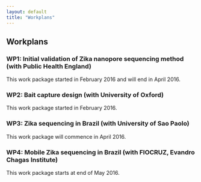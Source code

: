```yaml
---
layout: default
title: "Workplans"
---
```


## Workplans

### WP1: Initial validation of Zika nanopore sequencing method (with Public Health England)

This work package started in February 2016 and will end in April 2016.

### WP2: Bait capture design (with University of Oxford)

This work package started in February 2016.

### WP3: Zika sequencing in Brazil (with University of Sao Paolo)

This work package will commence in April 2016.

### WP4: Mobile Zika sequencing in Brazil (with FIOCRUZ, Evandro Chagas Institute)

This work package starts at end of May 2016.

